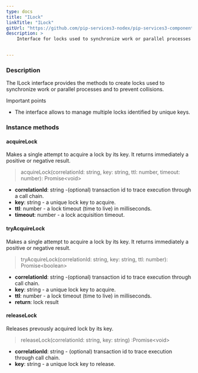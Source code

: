 ```yaml
---
type: docs
title: "ILock"
linkTitle: "ILock"
gitUrl: "https://github.com/pip-services3-nodex/pip-services3-components-nodex"
description: >
    Interface for locks used to synchronize work or parallel processes and to prevent collisions.

    
---
```


### Description

The ILock interface provides the methods to create locks used to synchronize work or parallel processes and to prevent collisions.

Important points

- The interface allows to manage multiple locks identified by unique keys. 

### Instance methods

#### acquireLock
Makes a single attempt to acquire a lock by its key.
It returns immediately a positive or negative result.

> acquireLock(correlationId: string, key: string, ttl: number, timeout: number): Promise\<void\>

- **correlationId**: string -(optional) transaction id to trace execution through a call chain. 
- **key**: string - a unique lock key to acquire.
- **ttl**: number - a lock timeout (time to live) in milliseconds.
- **timeout**: number - a lock acquisition timeout.



#### tryAcquireLock
Makes a single attempt to acquire a lock by its key.
It returns immediately a positive or negative result.

> tryAcquireLock(correlationId: string, key: string, ttl: number): Promise\<boolean\>

- **correlationId**: string -(optional) transaction id to trace execution through call chain. 
- **key**: string - a unique lock key to acquire.
- **ttl**: number - a lock timeout (time to live) in milliseconds.
- **return**: lock result


#### releaseLock
Releases prevously acquired lock by its key.

> releaseLock(correlationId: string, key: string) :Promise\<void\>

- **correlationId**: string - (optional) transaction id to trace execution through call chain.
- **key**: string - a unique lock key to release.
